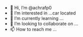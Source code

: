 - 👋 Hi, I’m @achrafp0
- 👀 I’m interested in ...car located
- 🌱 I’m currently learning ...
- 💞️ I’m looking to collaborate on ...
- 📫 How to reach me ...

<!---
achrafp0/achrafp0 is a ✨ special ✨ repository because its `README.md` (this file) appears on your GitHub profile.
You can click the Preview link to take a look at your changes.
--->
